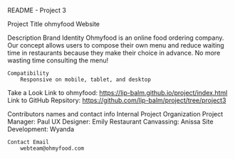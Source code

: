 README - Project 3

Project Title
    ohmyfood Website

Description
    Brand Identity
        Ohmyfood is an online food ordering company. Our concept allows users to compose their
        own menu and reduce waiting time in restaurants because they make their choice in
        advance. No more wasting time consulting the menu!
    
    Compatibility
        Responsive on mobile, tablet, and desktop

Take a Look
    Link to ohmyfood: https://lip-balm.github.io/project/index.html
    Link to GitHub Repsitory: https://github.com/lip-balm/project/tree/project3

Contributors names and contact info
    Internal Project Organization
        Project Manager: Paul
        UX Designer: Emily
        Restaurant Canvassing: Anissa
        Site Development: Wyanda
    
    Contact Email
        webteam@ohmyfood.com